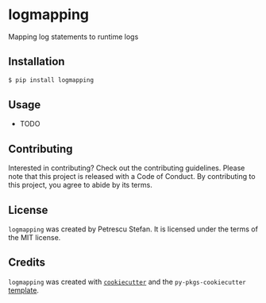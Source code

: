 # logmapping

Mapping log statements to runtime logs

## Installation

```bash
$ pip install logmapping
```

## Usage

- TODO

## Contributing

Interested in contributing? Check out the contributing guidelines. Please note that this project is released with a Code of Conduct. By contributing to this project, you agree to abide by its terms.

## License

`logmapping` was created by Petrescu Stefan. It is licensed under the terms of the MIT license.

## Credits

`logmapping` was created with [`cookiecutter`](https://cookiecutter.readthedocs.io/en/latest/) and the `py-pkgs-cookiecutter` [template](https://github.com/py-pkgs/py-pkgs-cookiecutter).
